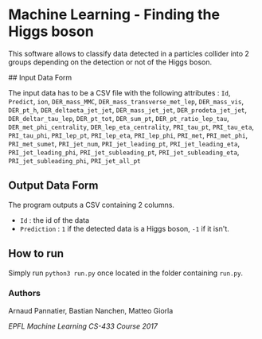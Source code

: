 # Machine Learning - Finding the Higgs boson

This software allows to classify data detected in a particles collider into 2 groups depending on the detection or not of the Higgs boson.

## Input Data Form

The input data has to be a CSV file with the following attributes : `Id`, `Predict`, `ion`, `DER_mass_MMC`, `DER_mass_transverse_met_lep`, `DER_mass_vis`, `DER_pt_h`, `DER_deltaeta_jet_jet`, `DER_mass_jet_jet`, `DER_prodeta_jet_jet`, `DER_deltar_tau_lep`, `DER_pt_tot`, `DER_sum_pt`, `DER_pt_ratio_lep_tau`, `DER_met_phi_centrality`, `DER_lep_eta_centrality`, `PRI_tau_pt`, `PRI_tau_eta`, `PRI_tau_phi`, `PRI_lep_pt`, `PRI_lep_eta`, `PRI_lep_phi`, `PRI_met`, `PRI_met_phi`, `PRI_met_sumet`, `PRI_jet_num`, `PRI_jet_leading_pt`, `PRI_jet_leading_eta`, `PRI_jet_leading_phi`, `PRI_jet_subleading_pt`, `PRI_jet_subleading_eta`, `PRI_jet_subleading_phi`, `PRI_jet_all_pt` 

## Output Data Form
The program outputs a CSV containing 2 columns. 
- `Id` : the id of the data
- `Prediction` : `1` if the detected data is a Higgs boson, `-1` if it isn't.

## How to run
Simply run `python3 run.py` once located in the folder containing `run.py`.

### Authors 
Arnaud Pannatier, Bastian Nanchen, Matteo Giorla

_EPFL Machine Learning CS-433 Course 2017_
